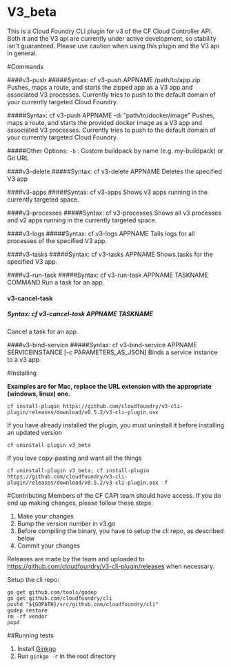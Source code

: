 # V3_beta

This is a Cloud Foundry CLI plugin for v3 of the CF Cloud Controller API. Both it and the V3 api are currently under active development, so stability isn't guaranteed. Please use caution when using this plugin and the V3 api in general.

#Commands

####v3-push
#####Syntax: cf v3-push APPNAME /path/to/app.zip
Pushes, maps a route, and starts the zipped app as a V3 app and associated V3 processes. Currently tries to push to the default domain of your currently targeted Cloud Foundry.

#####Syntax: cf v3-push APPNAME -di "path/to/docker/image"
Pushes, maps a route, and starts the provided docker image as a V3 app and associated V3 processes. Currently tries to push to the default domain of your currently targeted Cloud Foundry.

#####Other Options:
`-b` : Custom buildpack by name (e.g. my-buildpack) or Git URL

####v3-delete
#####Syntax: cf v3-delete APPNAME
Deletes the specified V3 app

####v3-apps
#####Syntax: cf v3-apps
Shows v3 apps running in the currently targeted space.

####v3-processes
#####Syntax: cf v3-processes
Shows all v3 processes and v2 apps running in the currently targeted space.

####v3-logs
#####Syntax: cf v3-logs APPNAME
Tails logs for all processes of the specified V3 app.

####v3-tasks
#####Syntax: cf v3-tasks APPNAME
Shows tasks for the specified V3 app.

####v3-run-task
#####Syntax: cf v3-run-task APPNAME TASKNAME COMMAND
Run a task for an app.

#### v3-cancel-task
##### Syntax: cf v3-cancel-task APPNAME TASKNAME
Cancel a task for an app.

####v3-bind-service
#####Syntax: cf v3-bind-service APPNAME SERVICEINSTANCE [-c PARAMETERS_AS_JSON]
Binds a service instance to a v3 app.

#Installing

**Examples are for Mac, replace the URL extension with the appropriate (windows, linux) one.**

```
cf install-plugin https://github.com/cloudfoundry/v3-cli-plugin/releases/download/v0.5.2/v3-cli-plugin.osx
```

If you have already installed the plugin, you must uninstall it before installing an updated version

```
cf uninstall-plugin v3_beta
```

If you love copy-pasting and want all the things

```
cf uninstall-plugin v3_beta; cf install-plugin https://github.com/cloudfoundry/v3-cli-plugin/releases/download/v0.5.2/v3-cli-plugin.osx -f
```

#Contributing
Members of the CF CAPI team should have access. If you do end up making changes, please follow these steps:

1. Make your changes
1. Bump the version number in v3.go
1. Before compiling the binary, you have to setup the cli repo, as described below
1. Commit your changes

Releases are made by the team and uploaded to https://github.com/cloudfoundry/v3-cli-plugin/releases when necessary.

Setup the cli repo:

```shell
go get github.com/tools/godep
go get github.com/cloudfoundry/cli
pushd "${GOPATH}/src/github.com/cloudfoundry/cli"
godep restore
rm -rf vendor
popd
```

##Running tests

1. Install [Ginkgo](https://github.com/onsi/ginkgo)
1. Run `ginkgo -r` in the root directory
